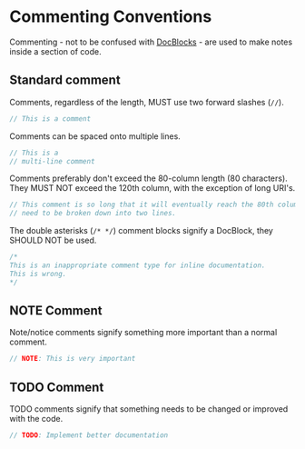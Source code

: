 # Commenting Conventions

Commenting - not to be confused with [DocBlocks](docblock.md) - are used to make notes inside a section of code.

## Standard comment
Comments, regardless of the length, MUST use two forward slashes (`//`).
```php
// This is a comment
```

Comments can be spaced onto multiple lines.
```php
// This is a
// multi-line comment
```

Comments preferably don't exceed the 80-column length (80 characters). They MUST NOT exceed the 120th column, with the exception of long URI's.
```php
// This comment is so long that it will eventually reach the 80th column and will 
// need to be broken down into two lines.
```

The double asterisks (`/* */`) comment blocks signify a DocBlock, they SHOULD NOT be used.
```php
/*
This is an inappropriate comment type for inline documentation.
This is wrong.
*/
```

## NOTE Comment
Note/notice comments signify something more important than a normal comment.
```php
// NOTE: This is very important
```

## TODO Comment
TODO comments signify that something needs to be changed or improved with the code.
```php
// TODO: Implement better documentation
```
